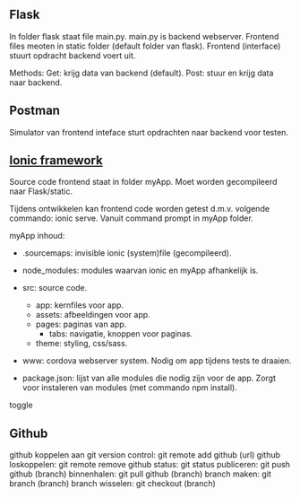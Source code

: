 ## Flask
In folder flask staat file main.py.
main.py is backend webserver. Frontend files meoten in static folder (default folder van flask). 
Frontend (interface) stuurt opdracht backend voert uit.

Methods:
    Get: krijg data van backend (default).
    Post: stuur en krijg data naar backend.

## Postman
Simulator van frontend inteface sturt opdrachten naar backend voor testen.

## [Ionic framework](https://ionicframework.com/getting-started)

Source code frontend staat in folder myApp.
Moet worden gecompileerd naar Flask/static.

Tijdens ontwikkelen kan frontend code worden getest d.m.v. volgende commando: ionic serve. Vanuit command prompt in myApp folder.

myApp inhoud:
- .sourcemaps:
    invisible ionic (system)file (gecompileerd).
- node_modules:
    modules waarvan ionic en myApp afhankelijk is.
- src:
    source code.
    - app:
        kernfiles voor app.
    - assets:
        afbeeldingen voor app.
    - pages:
        paginas van app.
        - tabs:
            navigatie, knoppen voor paginas.
    - theme:
        styling, css/sass.

- www:
    cordova webserver system. Nodig om app tijdens tests te draaien.
- package.json:
    lijst van alle modules die nodig zijn voor de app. Zorgt voor instaleren van modules (met commando npm install).

toggle

## Github
github koppelen aan git version control: git remote add github (url)
github loskoppelen: git remote remove github
status: git status
publiceren: git push github (branch)
binnenhalen: git pull github (branch)
branch maken: git branch (branch)
branch wisselen: git checkout (branch)